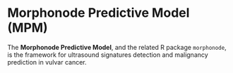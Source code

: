 # Morphonode Predictive Model (MPM)
The **Morphonode Predictive Model**, and the related R package `morphonode`, is the framework for ultrasound signatures detection and malignancy prediction in vulvar cancer.
